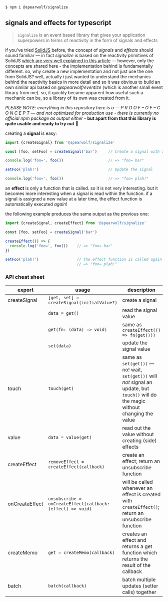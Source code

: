 ```sh
$ npm i @spearwolf/signalize
````

## signals and effects for typescript

> `signalize` is an event based library that gives your application superpowers in terms of reactivity in the form of signals and effects

if you've tried [SolidJS](https://www.solidjs.com/) before, the concept of _signals_ and _effects_ should sound familiar &mdash; in fact _signalize_ is based on the reactivity primitives of SolidJS [which are very well explained in this article](https://dev.to/ryansolid/a-hands-on-introduction-to-fine-grained-reactivity-3ndf) &mdash; however, only the concepts are shared here - the implementation behind is fundamentally different. so, why create a new implementation and not just use the one from SolidJS? well, actually i just wanted to understand the mechanics behind the reactivity basics in more detail and so it was obvious to build an own similar api based on _@spearwolf/eventize_ (which is another small event library from me). so, it quickly became apparent how useful such a mechanic can be, so a library of its own was created from it.

_PLEASE NOTE: everything in this repository here is a &mdash; P R O O F &ndash; O F &ndash; C O N C E P T &mdash; and not optimized for production use - there is currently no official npm package as output either_ - __but apart from that this library is quite usable and ready to try out__ :rocket:

creating a __signal__ is easy:

```js
import {createSignal} from '@spearwolf/signalize'

const [foo, setFoo] = createSignal('bar')     // Create a signal with an initial value

console.log('foo=', foo())                    // => "foo= bar"

setFoo('plah!')                               // Update the signal

console.log('foo=', foo())                    // => "foo= plah!"
```

an __effect__ is only a function that is called. so it is not very interesting. but it becomes more interesting when a signal is read within the function. if a signal is assigned a new value at a later time, the effect function is automatically executed _again_!

the following example produces the same output as the previous one:

```js
import {createSignal, createEffect} from '@spearwolf/signalize'

const [foo, setFoo] = createSignal('bar')

createEffect(() => {
  console.log('foo=', foo())    // => "foo= bar"
})

setFoo('plah!')                 // the effect function is called again now
                                // => "foo= plah!"
```


### API cheat sheet

| export | usage | description |
|--------|-------|-------------|
| createSignal | `[get, set] = createSignal(initialValue?)` | create a signal |
| | `data = get()` | read the signal value |
| | `get(fn: (data) => void)` | same as `createEffect(() => fn(get()))` |
| | `set(data)` | update the signal value |
| touch | `touch(get)` | same as `set(get())` &mdash; no! wait, `set(get())` will _not_ signal an update, but `touch()` will do the magic without changing the value |
| value | `data = value(get)` | read out the value without creating (side) effects |
| createEffect | `removeEffect = createEffect(callback)` | create an effect; return an unsubscribe function |
| onCreateEffect | `unsubscribe = onCreateEffect(callback: (effect) => void)` | will be called whenever an effect is created with `createEffect()`; return an unsubscribe function |
| createMemo | `get = createMemo(callback)` | creates an effect and returns a get function which returns the result of the callback |
| batch | `batch(callback)` | batch multiple updates (setter calls) together |
